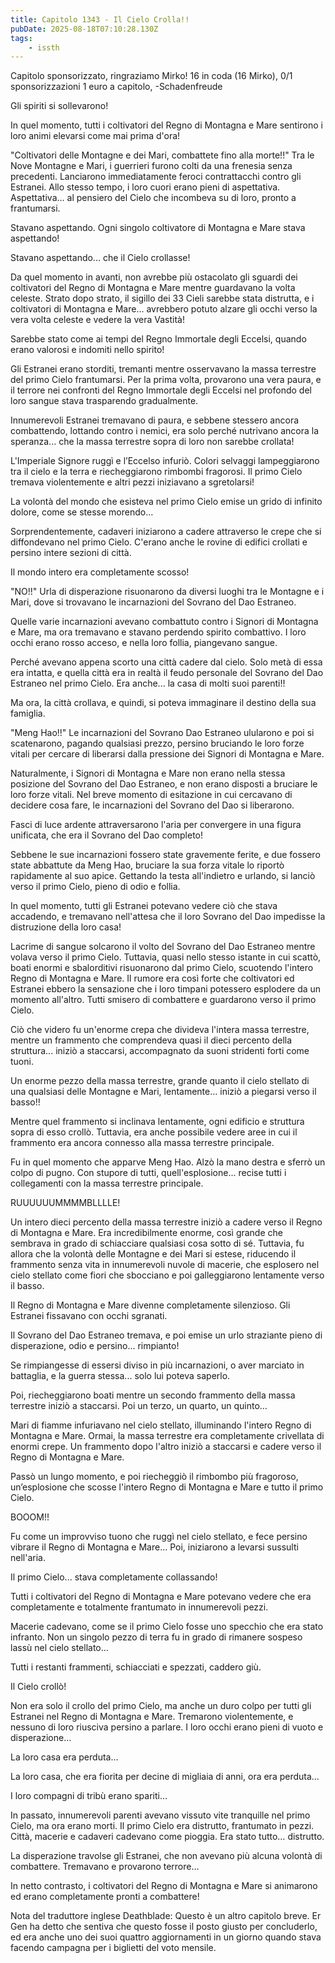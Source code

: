 ```yaml
---
title: Capitolo 1343 - Il Cielo Crolla!!
pubDate: 2025-08-18T07:10:28.130Z
tags:
    - issth
---
```



Capitolo sponsorizzato, ringraziamo Mirko!
16 in coda (16 Mirko),
0/1 sponsorizzazioni 1 euro a capitolo,
-Schadenfreude


Gli spiriti si sollevarono!


In quel momento, tutti i coltivatori del Regno di Montagna e Mare sentirono i loro animi elevarsi come mai prima d'ora!


"Coltivatori delle Montagne e dei Mari, combattete fino alla morte!!" Tra le Nove Montagne e Mari, i guerrieri furono colti da una frenesia senza precedenti. Lanciarono immediatamente feroci contrattacchi contro gli Estranei.
Allo stesso tempo, i loro cuori erano pieni di aspettativa. Aspettativa... al pensiero del Cielo che incombeva su di loro, pronto a frantumarsi.


Stavano aspettando. Ogni singolo coltivatore di Montagna e Mare stava aspettando!


Stavano aspettando... che il Cielo crollasse!


Da quel momento in avanti, non avrebbe più ostacolato gli sguardi dei coltivatori del Regno di Montagna e Mare mentre guardavano la volta celeste. Strato dopo strato, il sigillo dei 33 Cieli sarebbe stata distrutta, e i coltivatori di Montagna e Mare... avrebbero potuto alzare gli occhi verso la vera volta celeste e vedere la vera Vastità!


Sarebbe stato come ai tempi del Regno Immortale degli Eccelsi, quando erano valorosi e indomiti nello spirito!


Gli Estranei erano storditi, tremanti mentre osservavano la massa terrestre del primo Cielo frantumarsi. Per la prima volta, provarono una vera paura, e il terrore nei confronti del Regno Immortale degli Eccelsi nel profondo del loro sangue stava trasparendo gradualmente.


Innumerevoli Estranei tremavano di paura, e sebbene stessero ancora combattendo, lottando contro i nemici, era solo perché nutrivano ancora la speranza... che la massa terrestre sopra di loro non sarebbe crollata!


L'Imperiale Signore ruggì e l’Eccelso infuriò. Colori selvaggi lampeggiarono tra il cielo e la terra e riecheggiarono rimbombi fragorosi. Il primo Cielo tremava violentemente e altri pezzi iniziavano a sgretolarsi!


La volontà del mondo che esisteva nel primo Cielo emise un grido di infinito dolore, come se stesse morendo…


Sorprendentemente, cadaveri iniziarono a cadere attraverso le crepe che si diffondevano nel primo Cielo. C'erano anche le rovine di edifici crollati e persino intere sezioni di città.


Il mondo intero era completamente scosso!


"NO!!" Urla di disperazione risuonarono da diversi luoghi tra le Montagne e i Mari, dove si trovavano le incarnazioni del Sovrano del Dao Estraneo.


Quelle varie incarnazioni avevano combattuto contro i Signori di Montagna e Mare, ma ora tremavano e stavano perdendo spirito combattivo. I loro occhi erano rosso acceso, e nella loro follia, piangevano sangue.


Perché avevano appena scorto una città cadere dal cielo. Solo metà di essa era intatta, e quella città era in realtà il feudo personale del Sovrano del Dao Estraneo nel primo Cielo. Era anche... la casa di molti suoi parenti!!


Ma ora, la città crollava, e quindi, si poteva immaginare il destino della sua famiglia.


"Meng Hao!!" Le incarnazioni del Sovrano Dao Estraneo ulularono e poi si scatenarono, pagando qualsiasi prezzo, persino bruciando le loro forze vitali per cercare di liberarsi dalla pressione dei Signori di Montagna e Mare.


Naturalmente, i Signori di Montagna e Mare non erano nella stessa posizione del Sovrano del Dao Estraneo, e non erano disposti a bruciare le loro forze vitali. Nel breve momento di esitazione in cui cercavano di decidere cosa fare, le incarnazioni del Sovrano del Dao si liberarono.


Fasci di luce ardente attraversarono l'aria per convergere in una figura unificata, che era il Sovrano del Dao completo!


Sebbene le sue incarnazioni fossero state gravemente ferite, e due fossero state abbattute da Meng Hao, bruciare la sua forza vitale lo riportò rapidamente al suo apice. Gettando la testa all'indietro e urlando, si lanciò verso il primo Cielo, pieno di odio e follia.


In quel momento, tutti gli Estranei potevano vedere ciò che stava accadendo, e tremavano nell'attesa che il loro Sovrano del Dao impedisse la distruzione della loro casa!


Lacrime di sangue solcarono il volto del Sovrano del Dao Estraneo mentre volava verso il primo Cielo. Tuttavia, quasi nello stesso istante in cui scattò, boati enormi e sbalorditivi risuonarono dal primo Cielo, scuotendo l'intero Regno di Montagna e Mare.
Il rumore era così forte che coltivatori ed Estranei ebbero la sensazione che i loro timpani potessero esplodere da un momento all'altro. Tutti smisero di combattere e guardarono verso il primo Cielo.


Ciò che videro fu un'enorme crepa che divideva l'intera massa terrestre, mentre un frammento che comprendeva quasi il dieci percento della struttura... iniziò a staccarsi, accompagnato da suoni stridenti forti come tuoni.


Un enorme pezzo della massa terrestre, grande quanto il cielo stellato di una qualsiasi delle Montagne e Mari, lentamente... iniziò a piegarsi verso il basso!!


Mentre quel frammento si inclinava lentamente, ogni edificio e struttura sopra di esso crollò. Tuttavia, era anche possibile vedere aree in cui il frammento era ancora connesso alla massa terrestre principale.


Fu in quel momento che apparve Meng Hao. Alzò la mano destra e sferrò un colpo di pugno. Con stupore di tutti, quell'esplosione... recise tutti i collegamenti con la massa terrestre principale.


RUUUUUUMMMMBLLLLE!


Un intero dieci percento della massa terrestre iniziò a cadere verso il Regno di Montagna e Mare. Era incredibilmente enorme, così grande che sembrava in grado di schiacciare qualsiasi cosa sotto di sé. Tuttavia, fu allora che la volontà delle Montagne e dei Mari si estese, riducendo il frammento senza vita in innumerevoli nuvole di macerie, che esplosero nel cielo stellato come fiori che sbocciano e poi galleggiarono lentamente verso il basso.


Il Regno di Montagna e Mare divenne completamente silenzioso. Gli Estranei fissavano con occhi sgranati.


Il Sovrano del Dao Estraneo tremava, e poi emise un urlo straziante pieno di disperazione, odio e persino... rimpianto!


Se rimpiangesse di essersi diviso in più incarnazioni, o aver marciato in battaglia, e la guerra stessa... solo lui poteva saperlo.


Poi, riecheggiarono boati mentre un secondo frammento della massa terrestre iniziò a staccarsi. Poi un terzo, un quarto, un quinto…


Mari di fiamme infuriavano nel cielo stellato, illuminando l'intero Regno di Montagna e Mare. Ormai, la massa terrestre era completamente crivellata di enormi crepe. Un frammento dopo l'altro iniziò a staccarsi e cadere verso il Regno di Montagna e Mare.


Passò un lungo momento, e poi riecheggiò il rimbombo più fragoroso, un’esplosione che scosse l'intero Regno di Montagna e Mare e tutto il primo Cielo.


BOOOM!!


Fu come un improvviso tuono che ruggì nel cielo stellato, e fece persino vibrare il Regno di Montagna e Mare... Poi, iniziarono a levarsi sussulti nell'aria.


Il primo Cielo... stava completamente collassando!


Tutti i coltivatori del Regno di Montagna e Mare potevano vedere che era completamente e totalmente frantumato in innumerevoli pezzi.


Macerie cadevano, come se il primo Cielo fosse uno specchio che era stato infranto. Non un singolo pezzo di terra fu in grado di rimanere sospeso lassù nel cielo stellato…


Tutti i restanti frammenti, schiacciati e spezzati, caddero giù.


Il Cielo crollò!


Non era solo il crollo del primo Cielo, ma anche un duro colpo per tutti gli Estranei nel Regno di Montagna e Mare. Tremarono violentemente, e nessuno di loro riusciva persino a parlare. I loro occhi erano pieni di vuoto e disperazione…


La loro casa era perduta…


La loro casa, che era fiorita per decine di migliaia di anni, ora era perduta…


I loro compagni di tribù erano spariti…


In passato, innumerevoli parenti avevano vissuto vite tranquille nel primo Cielo, ma ora erano morti. Il primo Cielo era distrutto, frantumato in pezzi. Città, macerie e cadaveri cadevano come pioggia. Era stato tutto… distrutto.


La disperazione travolse gli Estranei, che non avevano più alcuna volontà di combattere. Tremavano e provarono terrore…


In netto contrasto, i coltivatori del Regno di Montagna e Mare si animarono ed erano completamente pronti a combattere!


Nota del traduttore inglese Deathblade: Questo è un altro capitolo breve. Er Gen ha detto che sentiva che questo fosse il posto giusto per concluderlo, ed era anche uno dei suoi quattro aggiornamenti in un giorno quando stava facendo campagna per i biglietti del voto mensile.



